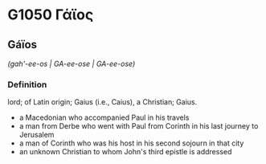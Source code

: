 # G1050 Γάϊος

## Gáïos

_(gah'-ee-os | GA-ee-ose | GA-ee-ose)_

### Definition

lord; of Latin origin; Gaius (i.e., Caius), a Christian; Gaius.

- a Macedonian who accompanied Paul in his travels
- a man from Derbe who went with Paul from Corinth in his last journey to Jerusalem
- a man of Corinth who was his host in his second sojourn in that city
- an unknown Christian to whom John's third epistle is addressed

